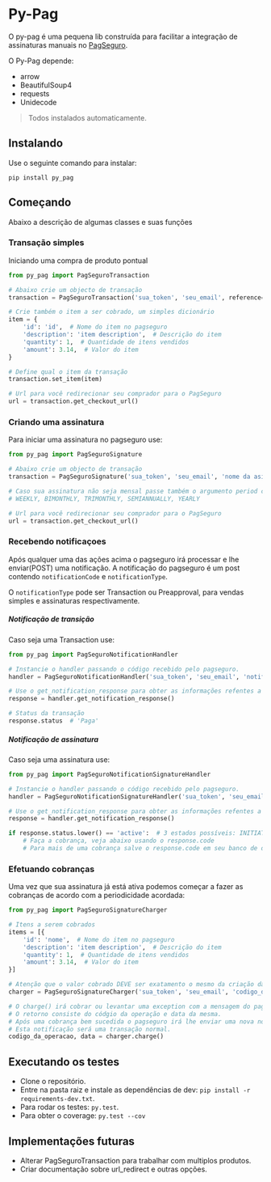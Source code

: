 # Py-Pag

O py-pag é uma pequena lib construída para facilitar a integração de assinaturas manuais no [PagSeguro](pagseguro.uol.com.br).

O Py-Pag depende:

* arrow
* BeautifulSoup4
* requests
* Unidecode

> Todos instalados automaticamente.


## Instalando

Use o seguinte comando para instalar:

`pip install py_pag`


## Começando

Abaixo a descrição de algumas classes e suas funções


### Transação simples

Iniciando uma compra de produto pontual

```python
from py_pag import PagSeguroTransaction

# Abaixo crie um objecto de transação
transaction = PagSeguroTransaction('sua_token', 'seu_email', reference='Referencia de seu sistema')

# Crie também o item a ser cobrado, um simples dicionário
item = {
    'id': 'id',  # Nome do item no pagseguro
    'description': 'item description',  # Descrição do item
    'quantity': 1,  # Quantidade de itens vendidos
    'amount': 3.14,  # Valor do item
}

# Define qual o item da transação
transaction.set_item(item)

# Url para você redirecionar seu comprador para o PagSeguro
url = transaction.get_checkout_url()
```


### Criando uma assinatura

Para iniciar uma assinatura no pagseguro use:


```python
from py_pag import PagSeguroSignature

# Abaixo crie um objecto de transação
transaction = PagSeguroSignature('sua_token', 'seu_email', 'nome da asisnatura', 'descricao', price=3.14, reference='Referencia de seu sistema')

# Caso sua assinatura não seja mensal passe também o argumento period com uma das opções:
# WEEKLY, BIMONTHLY, TRIMONTHLY, SEMIANNUALLY, YEARLY

# Url para você redirecionar seu comprador para o PagSeguro
url = transaction.get_checkout_url()
```


### Recebendo notificaçoes

Após qualquer uma das ações acima o pagseguro irá processar e lhe enviar(POST) uma notificação.
A notificação do pagseguro é um post contendo `notificationCode` e `notificationType`.

O `notificationType` pode ser Transaction ou Preapproval, para vendas simples e assinaturas respectivamente.


##### Notificação de transição

Caso seja uma Transaction use:

```python
from py_pag import PagSeguroNotificationHandler

# Instancie o handler passando o código recebido pelo pagseguro.
handler = PagSeguroNotificationHandler('sua_token', 'seu_email', 'notificationCode')

# Use o get_notification_response para obter as informações refentes a essa transação
response = handler.get_notification_response()

# Status da transação
response.status  # 'Paga'
```


##### Notificação de assinatura

Caso seja uma assinatura use:

```python
from py_pag import PagSeguroNotificationSignatureHandler

# Instancie o handler passando o código recebido pelo pagseguro.
handler = PagSeguroNotificationSignatureHandler('sua_token', 'seu_email', 'notificationCode')

# Use o get_notification_response para obter as informações refentes a essa transação
response = handler.get_notification_response()

if response.status.lower() == 'active':  # 3 estados possíveis: INITIATED, PENDING e ACTIVE
    # Faça a cobrança, veja abaixo usando o response.code
    # Para mais de uma cobrança salve o response.code em seu banco de dados
```


### Efetuando cobranças

Uma vez que sua assinatura já está ativa podemos começar a fazer as cobranças de acordo com a periodicidade acordada:


```python
from py_pag import PagSeguroSignatureCharger

# Itens a serem cobrados
items = [{
    'id': 'nome',  # Nome do item no pagseguro
    'description': 'item description',  # Descrição do item
    'quantity': 1,  # Quantidade de itens vendidos
    'amount': 3.14,  # Valor do item
}]

# Atenção que o valor cobrado DEVE ser exatamento o mesmo da criação da assinatura
charger = PagSeguroSignatureCharger('sua_token', 'seu_email', 'codigo_da_assinatura', items)

# O charge() irá cobrar ou levantar uma exception com a mensagem do pagseguro
# O retorno consiste do códgio da operação e data da mesma.
# Após uma cobrança bem sucedida o pagseguro irá lhe enviar uma nova notificação indicando que algo foi pago
# Esta notificação será uma transação normal.
codigo_da_operacao, data = charger.charge()
```


## Executando os testes

* Clone o repositório.
* Entre na pasta raiz e instale as dependências de dev: `pip install -r requirements-dev.txt`.
* Para rodar os testes: `py.test`.
* Para obter o coverage: `py.test --cov`


## Implementações futuras

* Alterar PagSeguroTransaction para trabalhar com multiplos produtos.
* Criar documentação sobre url_redirect e outras opções.

